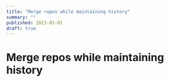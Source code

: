 ```yaml
---
title: "Merge repos while maintaining history"
summary: ""
published: 2023-01-01
draft: true
---
```


# Merge repos while maintaining history
